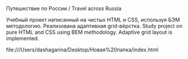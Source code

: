 Путешествие по России / Travel across Russia

Учебный проект написанный на чистых HTML и CSS, используя БЭМ методологию. Реализована адаптивная grid-вёрстка.
Study project on pure HTML and CSS using BEM methodology. Adaptive grid layout is implemented.

file:///Users/dashagarina/Desktop/Новая%20папка/index.html
